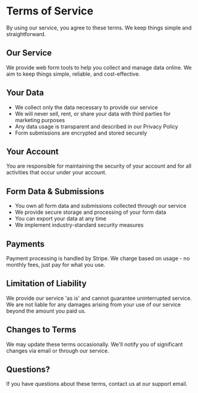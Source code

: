 # Terms of Service

By using our service, you agree to these terms. We keep things simple and straightforward.

## Our Service

We provide web form tools to help you collect and manage data online. We aim to keep things simple, reliable, and cost-effective.

## Your Data

- We collect only the data necessary to provide our service
- We will never sell, rent, or share your data with third parties for marketing purposes  
- Any data usage is transparent and described in our Privacy Policy
- Form submissions are encrypted and stored securely

## Your Account

You are responsible for maintaining the security of your account and for all activities that occur under your account.

## Form Data & Submissions

- You own all form data and submissions collected through our service
- We provide secure storage and processing of your form data
- You can export your data at any time
- We implement industry-standard security measures

## Payments

Payment processing is handled by Stripe. We charge based on usage - no monthly fees, just pay for what you use.

## Limitation of Liability

We provide our service 'as is' and cannot guarantee uninterrupted service. We are not liable for any damages arising from your use of our service beyond the amount you paid us.

## Changes to Terms

We may update these terms occasionally. We'll notify you of significant changes via email or through our service.

## Questions?

If you have questions about these terms, contact us at our support email.